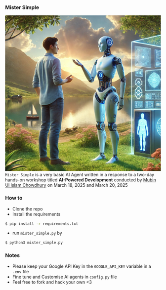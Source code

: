 
### Mister Simple   
![AI_Agent](assets/agent.png)
`Mister Simple` is a very basic AI Agent written in a response to a two-day hands-on workshop titled **AI-Powered Development** conducted by [Mubin Ul Islam Chowdhury](https://github.com/mubinui)
on March 18, 2025 and March 20, 2025

### How to  
- Clone the repo 
- Install the requirements 
```bash
$ pip install -r requirements.txt
```
- run `mister_simple.py` by  
```bash
$ python3 mister_simple.py
````  
### Notes  
- Please keep your Google API Key in the `GOOGLE_API_KEY` variable in a `.env` file  
- Fine tune and Customise AI agents in `config.py` file  
- Feel free to fork and hack your own <3 
